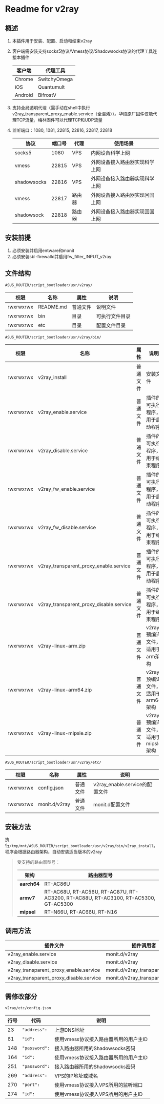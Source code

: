 # Readme for v2ray

## 概述

1. 本插件用于安装、配置、启动和结束v2ray
2. 客户端需安装支持socks5协议/Vmess协议/Shadowsocks协议的代理工具连接本插件

   | 客户端    | 代理工具      |
   | --------- | ------------- |
   | Chrome    | SwitchyOmega  |
   | iOS       | Quantumult    |
   | Android   | BifrostV      |

3. 支持全局透明代理（需手动在shell中执行v2ray_transparent_proxy_enable.service（全混淆））。华硕原厂固件仅能代理TCP流量，梅林固件可以代理TCP和UDP流量
4. 监听端口：1080, 1081, 22815, 22816, 22817, 22818
   
   | 协议        | 端口号 | 代理   | 使用场景                        |
   | ----------- | ------ | ------ | ------------------------------- |
   | socks5      | 1080   | VPS    | 内网设备科学上网                |
   | vmess       | 22815  | VPS    | 外网设备接入路由器实现科学上网  |
   | shadowsocks | 22816  | VPS    | 外网设备接入路由器实现科学上网  |
   | vmess       | 22817  | 路由器 | 外网设备接入路由器实现回国上网  |
   | shadowsock  | 22818  | 路由器 | 外网设备接入路由器实现回国上网  |

## 安装前提

1. 必须安装并启用entware和monit
2. 必须安装sbl-firewalld并启用fw_filter_INPUT_v2ray

## 文件结构

`ASUS_ROUTER/script_bootloader/usr/v2ray/`

| 权限      | 名称      | 属性     | 说明           |
| --------- | --------- | -------- | -------------- |
| rwxrwxrwx | README.md | 普通文件 | 说明文件       |
| rwxrwxrwx | bin       | 目录     | 可执行文件目录 |
| rwxrwxrwx | etc       | 目录     | 配置文件目录   |

`ASUS_ROUTER/script_bootloader/usr/v2ray/bin/`

| 权限      | 名称                                    | 属性     | 说明                                       |
| --------- | --------------------------------------- | -------- | ------------------------------------------ |
| rwxrwxrwx | v2ray_install                           | 普通文件 | 安装文件                                   |
| rwxrwxrwx | v2ray_enable.service                    | 普通文件 | 插件的可执行程序，用于启动程序             |
| rwxrwxrwx | v2ray_disable.service                   | 普通文件 | 插件的可执行程序，用于结束程序             |
| rwxrwxrwx | v2ray_fw_enable.service                 | 普通文件 | 插件的可执行程序，用于启动程序             |
| rwxrwxrwx | v2ray_fw_disable.service                | 普通文件 | 插件的可执行程序，用于结束程序             |
| rwxrwxrwx | v2ray_transparent_proxy_enable.service  | 普通文件 | 插件的可执行程序，用于启动程序             |
| rwxrwxrwx | v2ray_transparent_proxy_disable.service | 普通文件 | 插件的可执行程序，用于结束程序             |
| rwxrwxrwx | v2ray-linux-arm.zip                     | 普通文件 | v2ray预编译文件，适用于arm架构             |
| rwxrwxrwx | v2ray-linux-arm64.zip                   | 普通文件 | v2ray预编译文件，适用于arm64架构           |
| rwxrwxrwx | v2ray-linux-mipsle.zip                  | 普通文件 | v2ray预编译文件，适用于mipsle架构          |

`ASUS_ROUTER/script_bootloader/usr/v2ray/etc/`

| 权限      | 名称          | 属性     | 说明                           |
| --------- | ------------- | -------- | ------------------------------ |
| rwxrwxrwx | config.json   | 普通文件 | v2ray_enable.service的配置文件 |
| rwxrwxrwx | monit.d/v2ray | 普通文件 | monit.d配置文件                |

## 安装方法

执行`/tmp/mnt/ASUS_ROUTER/script_bootloader/usr/v2ray/bin/v2ray_install`。程序会根据路由器架构，自动安装适当版本的v2ray

   > 受支持的路由器型号：
   >
   > | 架构        | 路由器型号                                                                         |
   > | ----------- | ---------------------------------------------------------------------------------- |
   > | **aarch64** | RT-AC86U                                                                           |
   > | **armv7**   | RT-AC68U, RT-AC56U, RT-AC87U, RT-AC3200, RT-AC88U, RT-AC3100, RT-AC5300, GT-AC5300 |
   > | **mipsel**  | RT-N66U, RT-AC66U, RT-N16                                                          |

## 调用方法

| 插件文件                                | 插件调用者                      |
| ------------------                      | ------------------------------- |
| v2ray_enable.service                    | monit.d/v2ray                   |
| v2ray_disable.service                   | monit.d/v2ray                   |
| v2ray_transparent_proxy_enable.service  | monit.d/v2ray_transparent_proxy |
| v2ray_transparent_proxy_disable.service | monit.d/v2ray_transparent_proxy |

## 需修改部分

`v2ray/etc/config.json`

| 行号 | 代码          | 说明                                  |
| ---- | --------------| ------------------------------------- |
| 23   | `"address":`  | 上游DNS地址                           |
| 61   | `"id":`       | 使用vmess协议接入路由器所用的用户主ID |
| 148  | `"password":` | 接入路由器所用的Shadowsocks密码       |
| 164  | `"id":`       | 使用vmess协议接入路由器所用的用户主ID |
| 251  | `"password":` | 接入路由器所用的Shadowsocks密码       |
| 269  | `"address":`  | VPS的IP地址或域名                     |
| 270  | `"port":`     | 使用vmess协议接入VPS所用的监听端口    |
| 274  | `"id":`       | 使用vmess协议接入VPS所用的用户主ID    |